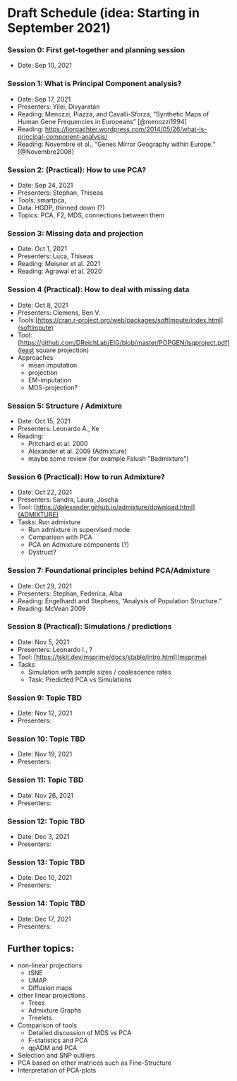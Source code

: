 # Draft Schedule (idea: Starting in September 2021)

### Session 0: First get-together and planning session
- Date: Sep 10, 2021 

### Session 1: What is Principal Component analysis?
- Date: Sep 17, 2021
- Presenters: Yilei, Divyaratan
- Reading: Menozzi, Piazza, and Cavalli-Sforza, “Synthetic Maps of Human Gene Frequencies in Europeans” [@menozzi1994]
- Reading: https://liorpachter.wordpress.com/2014/05/26/what-is-principal-component-analysis/
- Reading: Novembre et al., “Genes Mirror Geography within Europe.” [@Novembre2008]

### Session 2: (Practical): How to use PCA?
- Date: Sep 24, 2021
- Presenters: Stephan, Thiseas
- Tools: smartpca,
- Data: HGDP, thinned down (?)
- Topics: PCA, F2, MDS, connections between them

### Session 3: Missing data and projection
- Date: Oct 1, 2021
- Presenters: Luca, Thiseas
- Reading: Meisner et al. 2021
- Reading: Agrawal et al. 2020

### Session 4 (Practical): How to deal with missing data
- Date: Oct 8, 2021
- Presenters: Clemens, Ben V.
- Tools:[https://cran.r-project.org/web/packages/softImpute/index.html](softImpute)
- Tool: [https://github.com/DReichLab/EIG/blob/master/POPGEN/lsqproject.pdf](least square projection)
- Approaches
  - mean imputation
  - projection
  - EM-imputation
  - MDS-projection?

### Session 5: Structure / Admixture
- Date: Oct 15, 2021
- Presenters: Leonardo A., Ke
- Reading: 
  - Pritchard et al. 2000
  - Alexander et al. 2009 (Admixture)
  - maybe some review (for example Falush "Badmixture")
    
### Session 6 (Practical): How to run Admixture?
- Date: Oct 22, 2021
- Presenters: Sandra, Laura, Joscha
- Tool: [https://dalexander.github.io/admixture/download.html](ADMIXTURE)
- Tasks: Run admixture
    - Run admixture in supervised mode
    - Comparison with PCA
    - PCA on Admixture components (?)
    - Dystruct?

### Session 7: Foundational principles behind PCA/Admixture
- Date: Oct 29, 2021
- Presenters: Stephan, Federica, Alba
- Reading: Engelhardt and Stephens, “Analysis of Population Structure.”
- Reading: McVean 2009

### Session 8 (Practical): Simulations / predictions
- Date: Nov 5, 2021
- Presenters: Leonardo I., ?
- Tool: [https://tskit.dev/msprime/docs/stable/intro.html](msprime)
- Tasks 
    - Simulation with sample sizes / coalescence rates
    - Task: Predicted PCA vs Simulations

### Session 9: Topic TBD
- Date: Nov 12, 2021
- Presenters:

### Session 10: Topic TBD
- Date: Nov 19, 2021
- Presenters:

### Session 11: Topic TBD
- Date: Nov 26, 2021
- Presenters:

### Session 12: Topic TBD
- Date: Dec 3, 2021
- Presenters:

### Session 13: Topic TBD
- Date: Dec 10, 2021
- Presenters:

### Session 14: Topic TBD
- Date: Dec 17, 2021
- Presenters:

## Further topics:
- non-linear projections
    - tSNE
    - UMAP
    - Diffusion maps
- other linear projections
    - Trees
    - Admixture Graphs
    - Treelets
- Comparison of tools
    - Detailed discussion of MDS vs PCA
    - F-statistics and PCA
    - qpADM and PCA
- Selection and SNP outliers
- PCA based on other matrices such as Fine-Structure
- Interpretation of PCA-plots
